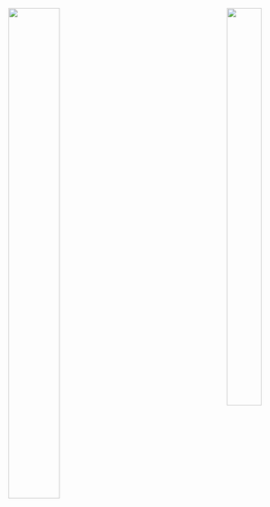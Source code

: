 <p align="left">
  <img align="left" width="45%" height="50%" src="https://github-readme-stats.vercel.app/api?username=HPaulson&show_icons=true?count_private=true&show_border=false" />
</p>
<p align="right">
  <img align="right" width="37%" height="45%" src="https://github-readme-stats.vercel.app/api/top-langs/?username=hpaulson&layout=compact&show_border=false" />
</p>
